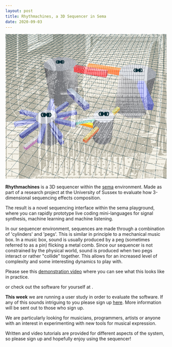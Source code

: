 ```yaml
---
layout: post
title: Rhythmachines, a 3D Sequencer in Sema
date: 2020-09-03
---
```


![rhythmachines past and present](/assets/rhythmachines-past-and-present.png)

__Rhythmachines__ is a 3D sequencer within the [sema](https://github.com/mimic-sussex/sema 'sema') environment. Made as part of a research project at the University of Sussex to evaluate how 3-dimensional sequencing effects composition.

The result is a novel sequencing interface within the sema playground, where you can rapidly prototype live coding mini-languages for signal synthesis, machine learning and machine listening.

In our sequencer environment, sequences are made through a combination of 'cylinders' and 'pegs'. This is similar in principle to a mechanical music box. In a music box, sound is usually produced by a peg (sometimes referred to as a pin) flicking a metal comb. Since our sequencer is not constrained by the physical world, sound is produced when two pegs interact or rather "collide" together. This allows for an increased level of complexity and some interesting dynamics to play with.

Please see this [demonstration video](https://youtu.be/n6PXqLJToTs 'demonstration video') where you can see what this looks like in practice.

or check out the software for yourself at [](amalgah.github.io).

__This week__ we are running a user study in order to evaluate the software. If any of this sounds intriguing to you please sign up [here](https://universityofsussex.eu.qualtrics.com/jfe/form/SV_5u9tg4cbEupNyf3). More information will be sent out to those who sign up.

We are particularly looking for musicians, programmers, artists or anyone with an interest in experimenting with new tools for musical expression.

 Written and video tutorials are provided for different aspects of the system, so please sign up and hopefully enjoy using the sequencer!
